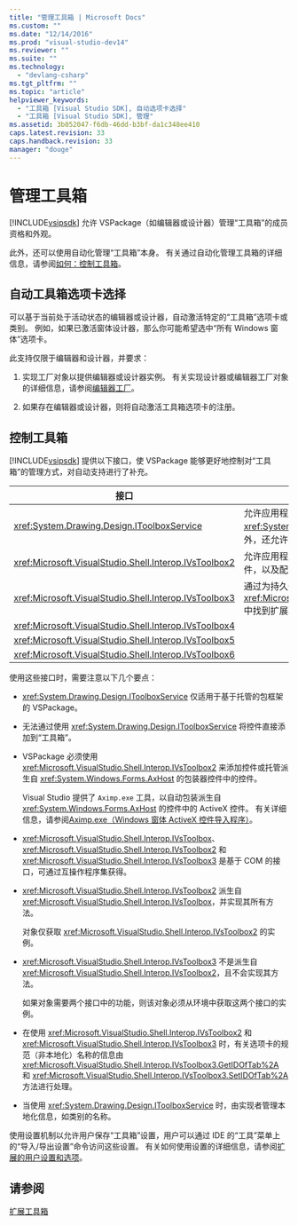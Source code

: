 ```yaml
---
title: "管理工具箱 | Microsoft Docs"
ms.custom: ""
ms.date: "12/14/2016"
ms.prod: "visual-studio-dev14"
ms.reviewer: ""
ms.suite: ""
ms.technology: 
  - "devlang-csharp"
ms.tgt_pltfrm: ""
ms.topic: "article"
helpviewer_keywords: 
  - "工具箱 [Visual Studio SDK], 自动选项卡选择"
  - "工具箱 [Visual Studio SDK], 管理"
ms.assetid: 3b052047-f6db-46dd-b3bf-da1c348ee410
caps.latest.revision: 33
caps.handback.revision: 33
manager: "douge"
---
```

# 管理工具箱
[!INCLUDE[vsipsdk](../mfc/includes/vsipsdk_md.md)] 允许 VSPackage（如编辑器或设计器）管理“工具箱”的成员资格和外观。  
  
 此外，还可以使用自动化管理“工具箱”本身。 有关通过自动化管理工具箱的详细信息，请参阅[如何：控制工具箱](../Topic/How%20to:%20Control%20the%20Toolbox.md)。  
  
## 自动工具箱选项卡选择  
 可以基于当前处于活动状态的编辑器或设计器，自动激活特定的“工具箱”选项卡或类别。 例如，如果已激活窗体设计器，那么你可能希望选中“所有 Windows 窗体”选项卡。  
  
 此支持仅限于编辑器和设计器，并要求：  
  
1.  实现工厂对象以提供编辑器或设计器实例。 有关实现设计器或编辑器工厂对象的详细信息，请参阅[编辑器工厂](../Topic/Editor%20Factories.md)。  
  
2.  如果存在编辑器或设计器，则将自动激活工具箱选项卡的注册。  
  
## 控制工具箱  
 [!INCLUDE[vsipsdk](../mfc/includes/vsipsdk_md.md)] 提供以下接口，使 VSPackage 能够更好地控制对“工具箱”的管理方式，对自动支持进行了补充。  
  
|接口|描述|  
|--------|--------|  
|<xref:System.Drawing.Design.IToolboxService>|允许应用程序从“工具箱”中管理、添加和删除 <xref:System.Drawing.Design.ToolboxItem> 对象。 此外，还允许配置外观和“工具箱”类别。|  
|<xref:Microsoft.VisualStudio.Shell.Interop.IVsToolbox2>|允许应用程序管理、添加和删除基于活动的“工具箱”控件，以及配置“工具箱”类别和外观。|  
|<xref:Microsoft.VisualStudio.Shell.Interop.IVsToolbox3>|通过为持久性和本地化提供全面的支持，可在 <xref:Microsoft.VisualStudio.Shell.Interop.IVsToolbox2> 中找到扩展功能。|  
|<xref:Microsoft.VisualStudio.Shell.Interop.IVsToolbox4>||  
|<xref:Microsoft.VisualStudio.Shell.Interop.IVsToolbox5>||  
|<xref:Microsoft.VisualStudio.Shell.Interop.IVsToolbox6>||  
  
 使用这些接口时，需要注意以下几个要点：  
  
-   <xref:System.Drawing.Design.IToolboxService> 仅适用于基于托管的包框架的 VSPackage。  
  
-   无法通过使用 <xref:System.Drawing.Design.IToolboxService> 将控件直接添加到“工具箱”。  
  
-   VSPackage 必须使用 <xref:Microsoft.VisualStudio.Shell.Interop.IVsToolbox2> 来添加控件或托管派生自 <xref:System.Windows.Forms.AxHost> 的包装器控件中的控件。  
  
     Visual Studio 提供了 `Aximp.exe` 工具，以自动包装派生自 <xref:System.Windows.Forms.AxHost> 的控件中的 ActiveX 控件。 有关详细信息，请参阅[Aximp.exe（Windows 窗体 ActiveX 控件导入程序）](../Topic/Aximp.exe%20\(Windows%20Forms%20ActiveX%20Control%20Importer\).md)。  
  
-   <xref:Microsoft.VisualStudio.Shell.Interop.IVsToolbox>、<xref:Microsoft.VisualStudio.Shell.Interop.IVsToolbox2> 和 <xref:Microsoft.VisualStudio.Shell.Interop.IVsToolbox3> 是基于 COM 的接口，可通过互操作程序集获得。  
  
-   <xref:Microsoft.VisualStudio.Shell.Interop.IVsToolbox2> 派生自 <xref:Microsoft.VisualStudio.Shell.Interop.IVsToolbox>，并实现其所有方法。  
  
     对象仅获取 <xref:Microsoft.VisualStudio.Shell.Interop.IVsToolbox2> 的实例。  
  
-   <xref:Microsoft.VisualStudio.Shell.Interop.IVsToolbox3> 不是派生自 <xref:Microsoft.VisualStudio.Shell.Interop.IVsToolbox2>，且不会实现其方法。  
  
     如果对象需要两个接口中的功能，则该对象必须从环境中获取这两个接口的实例。  
  
-   在使用 <xref:Microsoft.VisualStudio.Shell.Interop.IVsToolbox2> 和 <xref:Microsoft.VisualStudio.Shell.Interop.IVsToolbox3> 时，有关选项卡的规范（非本地化）名称的信息由 <xref:Microsoft.VisualStudio.Shell.Interop.IVsToolbox3.GetIDOfTab%2A> 和 <xref:Microsoft.VisualStudio.Shell.Interop.IVsToolbox3.SetIDOfTab%2A> 方法进行处理。  
  
-   当使用 <xref:System.Drawing.Design.IToolboxService> 时，由实现者管理本地化信息，如类别的名称。  
  
 使用设置机制以允许用户保存“工具箱”设置，用户可以通过 IDE 的“工具”菜单上的“导入\/导出设置”命令访问这些设置。 有关如何使用设置的详细信息，请参阅[扩展的用户设置和选项](../Topic/Extending%20User%20Settings%20and%20Options.md)。  
  
## 请参阅  
 [扩展工具箱](../misc/extending-the-toolbox.md)